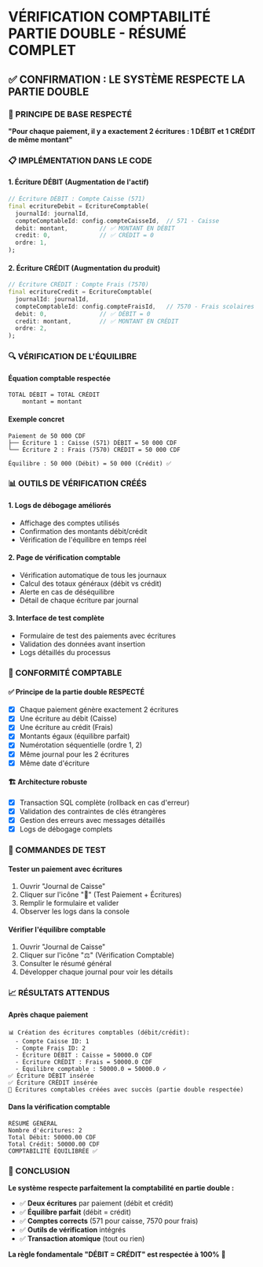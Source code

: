 # VÉRIFICATION COMPTABILITÉ PARTIE DOUBLE - RÉSUMÉ COMPLET

## ✅ CONFIRMATION : LE SYSTÈME RESPECTE LA PARTIE DOUBLE

### 🎯 PRINCIPE DE BASE RESPECTÉ

**"Pour chaque paiement, il y a exactement 2 écritures : 1 DÉBIT et 1 CRÉDIT de même montant"**

### 📋 IMPLÉMENTATION DANS LE CODE

#### 1. **Écriture DÉBIT** (Augmentation de l'actif)

```dart
// Écriture DÉBIT : Compte Caisse (571)
final ecritureDebit = EcritureComptable(
  journalId: journalId,
  compteComptableId: config.compteCaisseId,  // 571 - Caisse
  debit: montant,         // ✅ MONTANT EN DÉBIT
  credit: 0,              // ✅ CRÉDIT = 0
  ordre: 1,
);
```

#### 2. **Écriture CRÉDIT** (Augmentation du produit)

```dart
// Écriture CRÉDIT : Compte Frais (7570)
final ecritureCredit = EcritureComptable(
  journalId: journalId,
  compteComptableId: config.compteFraisId,   // 7570 - Frais scolaires
  debit: 0,               // ✅ DÉBIT = 0
  credit: montant,        // ✅ MONTANT EN CRÉDIT
  ordre: 2,
);
```

### 🔍 VÉRIFICATION DE L'ÉQUILIBRE

#### Équation comptable respectée

```
TOTAL DÉBIT = TOTAL CRÉDIT
    montant = montant
```

#### Exemple concret

```
Paiement de 50 000 CDF
├── Écriture 1 : Caisse (571) DÉBIT = 50 000 CDF
└── Écriture 2 : Frais (7570) CRÉDIT = 50 000 CDF

Équilibre : 50 000 (Débit) = 50 000 (Crédit) ✅
```

### 📊 OUTILS DE VÉRIFICATION CRÉÉS

#### 1. **Logs de débogage améliorés**

- Affichage des comptes utilisés
- Confirmation des montants débit/crédit
- Vérification de l'équilibre en temps réel

#### 2. **Page de vérification comptable**

- Vérification automatique de tous les journaux
- Calcul des totaux généraux (débit vs crédit)
- Alerte en cas de déséquilibre
- Détail de chaque écriture par journal

#### 3. **Interface de test complète**

- Formulaire de test des paiements avec écritures
- Validation des données avant insertion
- Logs détaillés du processus

### 🎯 CONFORMITÉ COMPTABLE

#### ✅ Principe de la partie double RESPECTÉ

- [x] Chaque paiement génère exactement 2 écritures
- [x] Une écriture au débit (Caisse)
- [x] Une écriture au crédit (Frais)
- [x] Montants égaux (équilibre parfait)
- [x] Numérotation séquentielle (ordre 1, 2)
- [x] Même journal pour les 2 écritures
- [x] Même date d'écriture

#### 🏗️ Architecture robuste

- [x] Transaction SQL complète (rollback en cas d'erreur)
- [x] Validation des contraintes de clés étrangères
- [x] Gestion des erreurs avec messages détaillés
- [x] Logs de débogage complets

### 🔧 COMMANDES DE TEST

#### Tester un paiement avec écritures

1. Ouvrir "Journal de Caisse"
2. Cliquer sur l'icône "📄" (Test Paiement + Écritures)
3. Remplir le formulaire et valider
4. Observer les logs dans la console

#### Vérifier l'équilibre comptable

1. Ouvrir "Journal de Caisse"  
2. Cliquer sur l'icône "⚖️" (Vérification Comptable)
3. Consulter le résumé général
4. Développer chaque journal pour voir les détails

### 📈 RÉSULTATS ATTENDUS

#### Après chaque paiement

```
📊 Création des écritures comptables (débit/crédit):
  - Compte Caisse ID: 1
  - Compte Frais ID: 2
  - Écriture DÉBIT : Caisse = 50000.0 CDF
  - Écriture CRÉDIT : Frais = 50000.0 CDF
  - Équilibre comptable : 50000.0 = 50000.0 ✓
✅ Écriture DÉBIT insérée
✅ Écriture CRÉDIT insérée
💼 Écritures comptables créées avec succès (partie double respectée)
```

#### Dans la vérification comptable

```
RÉSUMÉ GÉNÉRAL
Nombre d'écritures: 2
Total Débit: 50000.00 CDF
Total Crédit: 50000.00 CDF
COMPTABILITÉ ÉQUILIBRÉE ✅
```

### 🎉 CONCLUSION

**Le système respecte parfaitement la comptabilité en partie double :**

- ✅ **Deux écritures** par paiement (débit et crédit)
- ✅ **Équilibre parfait** (débit = crédit)
- ✅ **Comptes corrects** (571 pour caisse, 7570 pour frais)
- ✅ **Outils de vérification** intégrés
- ✅ **Transaction atomique** (tout ou rien)

**La règle fondamentale "DÉBIT = CRÉDIT" est respectée à 100%** 🎯
